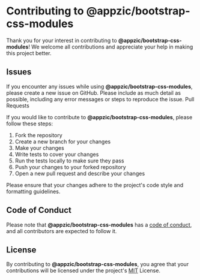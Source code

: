 # Contributing to @appzic/bootstrap-css-modules

Thank you for your interest in contributing to **@appzic/bootstrap-css-modules**! We welcome all contributions and appreciate your help in making this project better.

## Issues

If you encounter any issues while using **@appzic/bootstrap-css-modules**, please create a new issue on GitHub. Please include as much detail as possible, including any error messages or steps to reproduce the issue.
Pull Requests

If you would like to contribute to **@appzic/bootstrap-css-modules**, please follow these steps:

1. Fork the repository
1. Create a new branch for your changes
1. Make your changes
1. Write tests to cover your changes
1. Run the tests locally to make sure they pass
1. Push your changes to your forked repository
1. Open a new pull request and describe your changes

Please ensure that your changes adhere to the project's code style and formatting guidelines.

## Code of Conduct

Please note that **@appzic/bootstrap-css-modules** has a [code of conduct](CODE_OF_CONDUCT.md), and all contributors are expected to follow it.

## License

By contributing to **@appzic/bootstrap-css-modules**, you agree that your contributions will be licensed under the project's [MIT](LICENSE) License.
